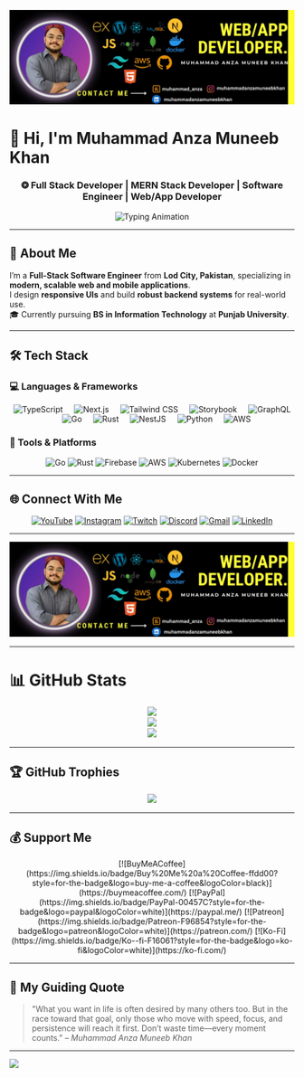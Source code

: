 ![Design and Development](https://raw.githubusercontent.com/muhammadanzamuneebkhan/muhammadanzamuneebkhan/master/githubbanner.jpg)

# 👋 Hi, I'm Muhammad Anza Muneeb Khan  

<h3 align="center">
❂ Full Stack Developer | MERN Stack Developer | Software Engineer | Web/App Developer
</h3>

<p align="center">
  <img 
    src="https://readme-typing-svg.demolab.com?font=Fira+Code&size=22&pause=1000&color=16A34A&center=true&vCenter=true&width=800&lines=Full-Stack+Developer+at+InventorX;MERN+Stack+Developer;Building+Real-World+Projects;Software+Engineer" 
    alt="Typing Animation" 
  />
</p>

---

## 📜 About Me  
I’m a **Full-Stack Software Engineer** from **Lod City, Pakistan**, specializing in **modern, scalable web and mobile applications**.  
I design **responsive UIs** and build **robust backend systems** for real-world use.  
🎓 Currently pursuing **BS in Information Technology** at **Punjab University**.

---

## 🛠 Tech Stack  

### 💻 Languages & Frameworks  
<div align="center">
  <img src="https://skillicons.dev/icons?i=ts" height="60" alt="TypeScript"  />
  <img width="12" />
  <img src="https://skillicons.dev/icons?i=nextjs" height="60" alt="Next.js"  />
  <img width="12" />
  <img src="https://skillicons.dev/icons?i=tailwind" height="60" alt="Tailwind CSS"  />
  <img width="12" />
  <img src="https://cdn.jsdelivr.net/gh/devicons/devicon/icons/storybook/storybook-original.svg" height="60" alt="Storybook"  />
  <img width="12" />
  <img src="https://skillicons.dev/icons?i=graphql" height="60" alt="GraphQL"  />
  <img width="12" />
  <img src="https://skillicons.dev/icons?i=go" height="60" alt="Go"  />
  <img width="12" />
  <img src="https://skillicons.dev/icons?i=rust" height="60" alt="Rust"  />
  <img width="12" />
  <img src="https://skillicons.dev/icons?i=nestjs" height="60" alt="NestJS"  />
  <img width="12" />
  <img src="https://skillicons.dev/icons?i=py" height="60" alt="Python"  />
  <img width="12" />
  <img src="https://skillicons.dev/icons?i=aws" height="60" alt="AWS"  />
</div>

### 🔧 Tools & Platforms  
<p align="center">
  <img src="https://cdn.jsdelivr.net/gh/devicons/devicon/icons/go/go-original-wordmark.svg" height="40" alt="Go" />
  <img src="https://cdn.jsdelivr.net/gh/devicons/devicon/icons/rust/rust-original.svg" height="40" alt="Rust" />
  <img src="https://cdn.jsdelivr.net/gh/devicons/devicon/icons/firebase/firebase-plain-wordmark.svg" height="40" alt="Firebase" />
  <img src="https://cdn.jsdelivr.net/gh/devicons/devicon/icons/amazonwebservices/amazonwebservices-line-wordmark.svg" height="40" alt="AWS" />
  <img src="https://cdn.jsdelivr.net/gh/devicons/devicon/icons/kubernetes/kubernetes-plain.svg" height="40" alt="Kubernetes" />
  <img src="https://cdn.jsdelivr.net/gh/devicons/devicon/icons/docker/docker-plain-wordmark.svg" height="40" alt="Docker" />
</p>

---

## 🌐 Connect With Me  
<div align="center">
  <a href="#"><img src="https://img.shields.io/static/v1?message=YouTube&logo=youtube&label=&color=FF0000&logoColor=white&style=for-the-badge" height="35" alt="YouTube" /></a>
  <a href="#"><img src="https://img.shields.io/static/v1?message=Instagram&logo=instagram&label=&color=E4405F&logoColor=white&style=for-the-badge" height="35" alt="Instagram" /></a>
  <a href="#"><img src="https://img.shields.io/static/v1?message=Twitch&logo=twitch&label=&color=9146FF&logoColor=white&style=for-the-badge" height="35" alt="Twitch" /></a>
  <a href="#"><img src="https://img.shields.io/static/v1?message=Discord&logo=discord&label=&color=7289DA&logoColor=white&style=for-the-badge" height="35" alt="Discord" /></a>
  <a href="#"><img src="https://img.shields.io/static/v1?message=Gmail&logo=gmail&label=&color=D14836&logoColor=white&style=for-the-badge" height="35" alt="Gmail" /></a>
  <a href="#"><img src="https://img.shields.io/static/v1?message=LinkedIn&logo=linkedin&label=&color=0077B5&logoColor=white&style=for-the-badge" height="35" alt="LinkedIn" /></a>
</div>

---

<!-- GitHub Banner -->
<picture>
  <source media="(prefers-color-scheme: dark)" 
          srcset="https://raw.githubusercontent.com/muhammadanzamuneebkhan/muhammadanzamuneebkhan/master/githubbanner-dark.jpg">
  <source media="(prefers-color-scheme: light)" 
          srcset="https://raw.githubusercontent.com/muhammadanzamuneebkhan/muhammadanzamuneebkhan/master/githubbanner.jpg">
  <img alt="GitHub Banner" 
       src="https://raw.githubusercontent.com/muhammadanzamuneebkhan/muhammadanzamuneebkhan/master/githubbanner.jpg">
</picture>

---

# 📊 GitHub Stats
<div align="center">
  <img src="https://github-readme-stats.vercel.app/api?username=muhammadanzamuneebkhan&theme=dark&hide_border=true&include_all_commits=false&count_private=false" />
  <br/>
  <img src="https://nirzak-streak-stats.vercel.app/?user=muhammadanzamuneebkhan&theme=dark&hide_border=true" />
  <br/>
  <img src="https://github-readme-stats.vercel.app/api/top-langs/?username=muhammadanzamuneebkhan&theme=dark&hide_border=true&include_all_commits=false&count_private=false&layout=compact" />
</div>

---

## 🏆 GitHub Trophies
<div align="center">
  <img src="https://github-profile-trophy.vercel.app/?username=muhammadanzamuneebkhan&theme=radical&no-frame=false&no-bg=true&margin-w=4" />
</div>

---

## 💰 Support Me
<div align="center">
  [![BuyMeACoffee](https://img.shields.io/badge/Buy%20Me%20a%20Coffee-ffdd00?style=for-the-badge&logo=buy-me-a-coffee&logoColor=black)](https://buymeacoffee.com/)
  [![PayPal](https://img.shields.io/badge/PayPal-00457C?style=for-the-badge&logo=paypal&logoColor=white)](https://paypal.me/)
  [![Patreon](https://img.shields.io/badge/Patreon-F96854?style=for-the-badge&logo=patreon&logoColor=white)](https://patreon.com/)
  [![Ko-Fi](https://img.shields.io/badge/Ko--fi-F16061?style=for-the-badge&logo=ko-fi&logoColor=white)](https://ko-fi.com/)
</div>

---

## 🧠 My Guiding Quote  
> "What you want in life is often desired by many others too. But in the race toward that goal, only those who move with speed, focus, and persistence will reach it first. Don’t waste time—every moment counts." – *Muhammad Anza Muneeb Khan*  

---

[![](https://visitcount.itsvg.in/api?id=muhammadanzamuneebkhan&icon=0&color=0)](https://visitcount.itsvg.in)
